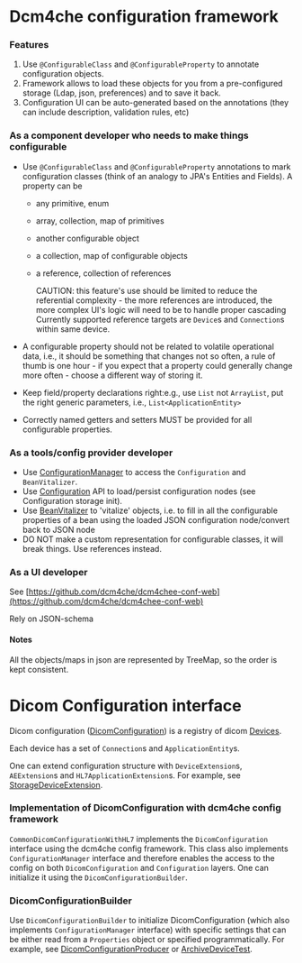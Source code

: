 # Dcm4che configuration framework

### Features

1. Use `@ConfigurableClass` and `@ConfigurableProperty` to annotate configuration objects.
2. Framework allows to load these objects for you from a pre-configured storage (Ldap, json, preferences) and to save it back.
3. Configuration UI can be auto-generated based on the annotations (they can include description, validation rules, etc)

### As a component developer who needs to make things configurable

- Use `@ConfigurableClass` and `@ConfigurableProperty` annotations to mark configuration classes (think of an analogy to JPA's Entities and Fields).
    A property can be
    - any primitive, enum
    - array, collection, map of primitives
    - another configurable object
    - a collection, map of configurable objects
    - a reference, collection of references
    
      CAUTION: this feature's use should be limited to reduce the referential complexity - the more references are
      introduced, the more complex UI's logic will need to be to handle proper cascading
      Currently supported reference targets are `Device`s and `Connection`s within same device.

- A configurable property should not be related to volatile operational data, i.e., it should be something that changes not so often, a rule of thumb is one hour - if you expect that a property could generally change more often - choose a different way of storing it.

- Keep field/property declarations right:e.g., use `List` not `ArrayList`, put the right generic parameters, i.e., `List<ApplicationEntity>`
- Correctly named getters and setters MUST be provided for all configurable properties.


### As a tools/config provider developer

- Use [ConfigurationManager](https://github.com/dcm4che/dcm4che/blob/master/dcm4che-conf/dcm4che-conf-core/src/main/java/org/dcm4che3/conf/core/ConfigurationManager.java) to access the `Configuration` and `BeanVitalizer`. 
- Use [Configuration](https://github.com/dcm4che/dcm4che/blob/master/dcm4che-conf/dcm4che-conf-core-api/src/main/java/org/dcm4che3/conf/core/api/Configuration.java) API to load/persist configuration nodes (see Configuration storage init).
- Use [BeanVitalizer](https://github.com/dcm4che/dcm4che/blob/master/dcm4che-conf/dcm4che-conf-core/src/main/java/org/dcm4che3/conf/core/BeanVitalizer.java) to 'vitalize' objects, i.e. to fill in all the configurable properties of a bean using the loaded JSON configuration node/convert back to JSON node
- DO NOT make a custom representation for configurable classes, it will break things. Use references instead.


### As a UI developer

See [https://github.com/dcm4che/dcm4chee-conf-web](https://github.com/dcm4che/dcm4chee-conf-web)

Rely on JSON-schema


#### Notes

All the objects/maps in json are represented by TreeMap, so the order is kept consistent.





# Dicom Configuration interface

Dicom configuration ([DicomConfiguration](https://github.com/dcm4che/dcm4che/blob/master/dcm4che-conf/dcm4che-conf-api/src/main/java/org/dcm4che3/conf/api/DicomConfiguration.java)) is a registry of dicom [Devices](https://github.com/dcm4che/dcm4che/blob/master/dcm4che-net/src/main/java/org/dcm4che3/net/Device.java).

Each device has a set of `Connection`s and `ApplicationEntity`s.
 
One can extend configuration structure with `DeviceExtension`s, `AEExtension`s and `HL7ApplicationExtension`s. For example, see [StorageDeviceExtension](https://github.com/dcm4che/dcm4chee-storage2/blob/master/dcm4chee-storage-conf/src/main/java/org/dcm4chee/storage/conf/StorageDeviceExtension.java).


### Implementation of DicomConfiguration with dcm4che config framework

`CommonDicomConfigurationWithHL7` implements the `DicomConfiguration` interface using the dcm4che config framework.
This class also implements `ConfigurationManager` interface and therefore enables the access to the config on both `DicomConfiguration` and `Configuration` layers. One can initialize it using the `DicomConfigurationBuilder`.

### DicomConfigurationBuilder

Use `DicomConfigurationBuilder` to initialize DicomConfiguration (which also implements `ConfigurationManager` interface) with specific settings that can be either read from a `Properties` object or specified programmatically. 
For example, see [DicomConfigurationProducer](https://github.com/dcm4che/dcm4chee-arc-cdi/blob/master/dcm4chee-arc-conf-producer/src/main/java/org/dcm4chee/archive/conf/producer/DicomConfigurationProducer.java)
 or [ArchiveDeviceTest](https://github.com/dcm4che/dcm4chee-arc-cdi/blob/master/dcm4chee-arc-conf-test/src/test/java/org/dcm4chee/archive/conf/ArchiveDeviceTest.java).
